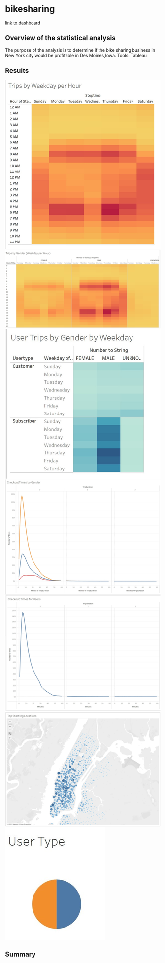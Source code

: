 # bikesharing
[link to dashboard](https://public.tableau.com/views/NYCBike_Challenge/NYCCitiBikeStory?:language=en-US&publish=yes&:display_count=n&:origin=viz_share_link)

## Overview of the statistical analysis
The purpose of the analysis is to determine if the bike sharing business in New York city would be profitable in Des Moines,Iowa. 
Tools: Tableau

## Results
![image](https://github.com/vijayabme/bikesharing/blob/main/Resources/Trips_by_weekday.jpg)
![image](https://github.com/vijayabme/bikesharing/blob/main/Resources/Trips_by_weekday_gender.jpg)
![image](https://github.com/vijayabme/bikesharing/blob/main/Resources/User%20trips%20by%20gender.jpg)
![image](https://github.com/vijayabme/bikesharing/blob/main/Resources/checkout%20times%20by%20gender.jpg)
![image](https://github.com/vijayabme/bikesharing/blob/main/Resources/checkout_time_users.jpg)
![image](https://github.com/vijayabme/bikesharing/blob/main/Resources/top%20starting%20locations.jpg)
![image](https://github.com/vijayabme/bikesharing/blob/main/Resources/user%20type.jpg)

## Summary


